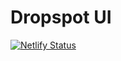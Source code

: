 # Dropspot UI

[![Netlify Status](https://api.netlify.com/api/v1/badges/52bab4d1-abb6-47a9-b40b-af5774c43043/deploy-status)](https://app.netlify.com/sites/vigilant-chandrasekhar-19e1df/deploys)
